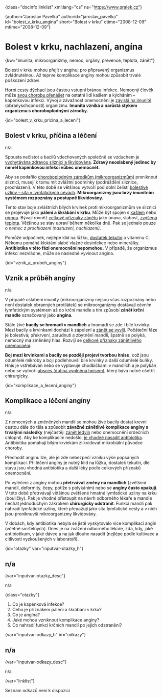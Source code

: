 
{class="docinfo linklist" xml:lang="cs" ns="https://www.pralek.cz"}

{author="Jaroslav Pavelka" authorid="jaroslav\_pavelka" id="bolest\_v\_krku\_angina" short="Bolest v krku" ctime="2008-12-09" mtime="2008-12-09"}

# Bolest v krku, nachlazení, angína

{kw="imunita, mikroorganizmy, nemoc, orgány, prevence, teplota, zánět"}

Bolesti v krku mohou přejít v angínu; pro připravený organizmus zvládnutelnou. Až teprve komplikace angíny mohou způsobit trvalé poškození zdraví.

[Horní cesty dýchací][1] jsou častou vstupní bránou infekce. Nemocný člověk může [svou chorobu přenášet][2] na ostatní lidi kašlem a kýcháním – kapénkovou infekcí. Vývoj a závažnost onemocnění je [závislá na imunitě][3] (obranyschopnosti) organizmu. **Imunita vzniká a narůstá stykem organizmu s choroboplodnými zárodky.**

{id="bolest\_v\_krku\_pricina\_a_leceni"}

## Bolest v krku, příčina a léčení

n/a

Spousta nečistot a bacilů vdechovaných společně se vzduchem je [vychytávána zdravou sliznicí a likvidována][4]. **Zdravý neoslabený jedinec by neměl kapénkovou infekcí vůbec onemocnět.**

Aby se podařilo [choroboplodným zárodkům (mikroorganizmům)][5] proniknout sliznicí, musejí k tomu mít zvláštní podmínky (podráždění sliznice, prochlazení). V této době se většinou vytvoří pod dolní čelistí [bolestivé uzliny – síta v lymfatických cévách][6]. **Mikroorganizmy jsou brzy imunitním systémem rozpoznány a postupně likvidovány.**

Tento stav boje zvláštních bílých krvinek proti mikroorganizmům ve sliznici se projevuje jako **pálení a škrábání v krku**. Může být spojen s [kašlem][4] nebo [rýmou][1]. Bývají rovněž [celkové příznaky zánětu][7] jako únava, slabost, [zvýšená teplota][8]. Většinou se stav upraví během několika dnů. Pak se jednalo pouze o _nemoc z prochlazení (nastuzení, nachlazení)_.

Pomůže odpočinek, nejlépe klid na lůžku, [dostatek tekutin][9] a vitamínu C. Někomu pomáhá kloktání slabé vlažné desinfekce nebo minerálky. **Antibiotika v této fázi onemocnění nepomohou.** V případě, že organizmus infekci nezvládne, může se následně vyvinout angína.

{id="vznik\_a\_prubeh_anginy"}

## Vznik a průběh angíny

n/a

V případě oslabení imunity (mikroorganizmy nejsou včas rozpoznány nebo není dostatek obranných protilátek) se mikroorganizmy dostávají cévním lymfatickým systémem až do krční mandle a tím způsobí **zánět krční mandle** označovaný jako **angína**.

Stále živé **bacily se hromadí v mandlích** a hromadí se zde i bílé krvinky. Mezi bacily a krvinkami dochází k zápolení a [zánět se vyvíjí][10]. Počáteční fáze je bolestivá; překrvení, zarudnutí a zbytnění mandlí, špatně se polyká, nemocný má změněný hlas. Rozvíjí se [celkové příznaky zánětlivého onemocnění][7].

**Boj mezi krvinkami a bacily se později projeví tvorbou hnisu**, což jsou odumřelé mikroby a boji podlehnuvší bílé krvinky a další odumřelé buňky. Hnis je vstřebáván nebo se vyplavuje chodbičkami v mandlích a je polykán nebo se vytvoří [absces (dutina vyplněná hnisem)][11], který bývá nutné ošetřit chirurgicky.

{id="komplikace\_a\_leceni_anginy"}

## Komplikace a léčení angíny

n/a

Z nemocných a změněných mandlí se mohou živé bacily dostat krevní cestou dále do těla a způsobit **závažné zánětlivé komplikace angíny s trvalými následky** (nejčastěji [zánět ledvin][12] nebo onemocnění srdečních chlopní). Aby ke komplikacím nedošlo, [je vhodné nasadit antibiotika][13]. Antibiotika pomáhají bílým krvinkám zlikvidovat mikrobiální původce choroby.

Přechodit angínu lze, ale je zde nebezpečí vzniku výše popsaných komplikací. Při léčení angíny je nutný klid na lůžku, dostatek tekutin, dle stavu jsou vhodná antibiotika a další léky podle celkových příznaků onemocnění.

Po vyléčení z angíny mohou **přetrvávat změny na mandlích** (zvětšení mandlí, deformity, čepy, potíže s polykáním) nebo se **angíny často opakují**. V této době přetrvávají většinou zvětšené hmatné lymfatické uzliny na krku (bouličky). Pak je vhodné přistoupit na návrh odborného lékaře a mandle nechat jednoduchým zákrokem **chirurgicky odstranit**. Funkci mandlí pak nahradí lymfatické uzliny, které přepažují jako síta lymfatické cesty a v nich jsou proniknuvší mikroorganizmy likvidovány.

V dobách, kdy antibiotika nebyla se jistě vyskytovalo více komplikací angín (včetně smrtelných). Dnes je na zvážení odborného lékaře, zda, kdy, jaké antibiotikum, v jaké dávce a na jak dlouho nasadit (nejlépe podle kultivace a citlivosti vyzkoušených v laboratoři).

{id="otazky" var="inputvar-otazky_h"}

## n/a

{var="inputvar-otazky_desc"}

n/a

{class="otazky"}

  1. Co je kapénková infekce?
  2. Čeho je příznakem pálení a škrábání v krku?
  3. Co je angína?
  4. Jaké mohou vzniknout komplikace angíny?
  5. Co nahradí funkci krčních mandlí po jejich odstranění?

{var="inputvar-odkazy_h" id="odkazy"}

## n/a

{var="inputvar-odkazy_desc"}

n/a

{var="linklist"}

Seznam odkazů není k dispozici

 [1]: ryma_a_smrkani
 [2]: chripka
 [3]: imunita
 [4]: kasel_a_typy_kasle
 [5]: mikroorganizmy
 [6]: lymfaticke_uzliny
 [7]: zanet
 [8]: teplota
 [9]: vodni_rezim
 [10]: lecba_zanetu
 [11]: nezhoubne_nadory
 [12]: mocove_kameny
 [13]: antibiotika

